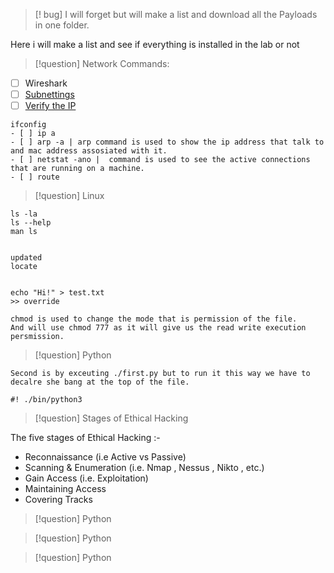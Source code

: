 
>[! bug] I will forget but will make a list and download all the Payloads in one folder.

Here i will make a list and see if everything is installed in the lab or not


>[!question] Network Commands:
- [ ] Wireshark
- [ ] [Subnettings](https://www.calculator.net/ip-subnet-calculator.html)
- [ ] [Verify the IP](https://bgp.he.net/)

```
ifconfig
- [ ] ip a
- [ ] arp -a | arp command is used to show the ip address that talk to and mac address assosiated with it.
- [ ] netstat -ano |  command is used to see the active connections that are running on a machine.
- [ ] route 
```



>[!question] Linux

```
ls -la
ls --help
man ls


updated
locate


echo "Hi!" > test.txt
>> override

chmod is used to change the mode that is permission of the file.
And will use chmod 777 as it will give us the read write execution persmission.
```



>[!question] Python 

```
Second is by exceuting ./first.py but to run it this way we have to decalre she bang at the top of the file.

#! ./bin/python3
```



>[!question] Stages of Ethical Hacking

The five stages of Ethical Hacking :- 
- Reconnaissance (i.e Active vs Passive)
- Scanning & Enumeration (i.e. Nmap , Nessus , Nikto , etc.)
- Gain Access (i.e. Exploitation)
- Maintaining Access
- Covering Tracks



>[!question] Python 





>[!question] Python 




>[!question] Python 

